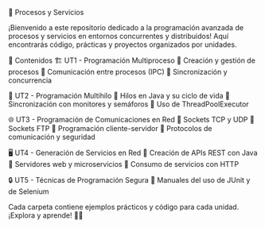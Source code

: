 🚀 Procesos y Servicios



¡Bienvenido a este repositorio dedicado a la programación avanzada de procesos y servicios en entornos concurrentes y distribuidos! Aquí encontrarás código, prácticas y proyectos organizados por unidades.

📌 Contenidos
🏗 UT1 - Programación Multiproceso
🔹 Creación y gestión de procesos
🔹 Comunicación entre procesos (IPC)
🔹 Sincronización y concurrencia

🚀 UT2 - Programación Multihilo
🔹 Hilos en Java y su ciclo de vida
🔹 Sincronización con monitores y semáforos
🔹 Uso de ThreadPoolExecutor

🌐 UT3 - Programación de Comunicaciones en Red
🔹 Sockets TCP y UDP
🔹 Sockets FTP
🔹 Programación cliente-servidor
🔹 Protocolos de comunicación y seguridad

🖥 UT4 - Generación de Servicios en Red
🔹 Creación de APIs REST con Java
🔹 Servidores web y microservicios
🔹 Consumo de servicios con HTTP

🔒 UT5 - Técnicas de Programación Segura
🔹 Manuales del uso de JUnit y de Selenium

Cada carpeta contiene ejemplos prácticos y código para cada unidad. ¡Explora y aprende! 🚀💡
